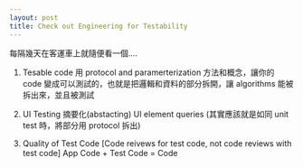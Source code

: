 ```yaml
---
layout: post
title: Check out Engineering for Testability
--- 
```


每隔幾天在客運車上就隨便看一個....

1. Tesable code
    用 protocol and paramerterization 方法和概念，讓你的 code 變成可以測試的，也就是把邏輯和資料的部分拆開，讓 algorithms 能被拆出來，並且被測試


2. UI Testing 
    摘要化(abstacting) UI element queries (其實應該就是如同 unit test 時，將部分用 protocol 拆出)

3. Quality of Test Code
    [Code reivews for test code, not code reviews with test code]
    App Code + Test Code = Code


